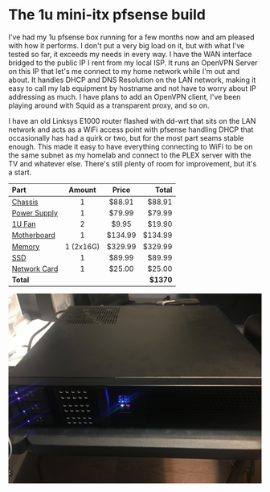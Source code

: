 # The 1u mini-itx pfsense build

I've had my 1u pfsense box running for a few months now and am pleased with how it performs.  I don't put a very big load on it, but with what I've tested so far, it exceeds my needs in every way.  I have the WAN interface bridged to the public IP I rent from my local ISP.  It runs an OpenVPN Server on this IP that let's me connect to my home network while I'm out and about.  It handles DHCP and DNS Resolution on the LAN network, making it easy to call my lab equipment by hostname and not have to worry about IP addressing as much.  I have plans to add an OpenVPN client, I've been playing around with Squid as a transparent proxy, and so on.

I have an old Linksys E1000 router flashed with dd-wrt that sits on the LAN network and acts as a WiFi access point with pfsense handling DHCP that occasionally has had a quirk or two, but for the most part seams stable enough.  This made it easy to have everything connecting to WiFi to be on the same subnet as my homelab and connect to the PLEX server with the TV and whatever else.  There's still plenty of room for improvement, but it's a start.

| Part        |  Amount  |  Price  | Total |
|:----------- |:--------:|:-------:| -----:|
| [Chassis](https://www.amazon.com/gp/product/B00A7NBO6E/ref=oh_aui_detailpage_o00_s00?ie=UTF8&psc=1) | 1 | $88.91 | $88.91 |
| [Power Supply](https://www.amazon.com/gp/product/B01LWTS2UL/ref=oh_aui_detailpage_o05_s00?ie=UTF8&psc=1) | 1 | $79.99 | $79.99 |
| [1U Fan]() | 2 | $9.95 | $19.90 |
| [Motherboard](https://www.amazon.com/gp/product/B07638L88W/ref=od_aui_detailpages01?ie=UTF8&psc=1) | 1 | $134.99 | $134.99 |
| [Memory](https://www.amazon.com/gp/product/B019FRCQAK/ref=oh_aui_detailpage_o01_s00?ie=UTF8&psc=1) | 1 (2x16G) | $329.99 | $329.99 |
| [SSD](https://www.amazon.com/gp/product/B01IAGSDJ0/ref=oh_aui_detailpage_o00_s00?ie=UTF8&psc=1) | 1 | $89.99 | $89.99 |
| [Network Card](https://www.amazon.com/gp/product/B000BMXME8/ref=oh_aui_detailpage_o08_s00?ie=UTF8&psc=1) | 1 | $25.00 | $25.00 |
|**Total**|||**$1370**|

![complete_lid_on.jpg](https://github.com/jahrik/home_lab/blob/master/ghost/images/2u_shredder/complete_lid_on.jpg?raw=true)
